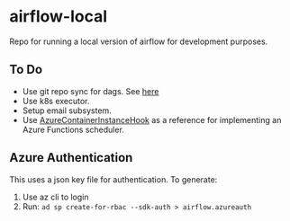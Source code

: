 # airflow-local
Repo for running a local version of airflow for development purposes.

## To Do

- Use git repo sync for dags. See [here](https://docs.bitnami.com/azure-templates/infrastructure/apache-airflow/configuration/sync-dags/)
- Use k8s executor.
- Setup email subsystem.
- Use [AzureContainerInstanceHook](https://github.com/apache/airflow/blob/v1-10-stable/airflow/contrib/hooks/azure_container_instance_hook.py)
as a reference for implementing an Azure Functions scheduler.

## Azure Authentication
This uses a json key file for authentication. To generate:

1. Use az cli to login
2. Run: `ad sp create-for-rbac --sdk-auth > airflow.azureauth`